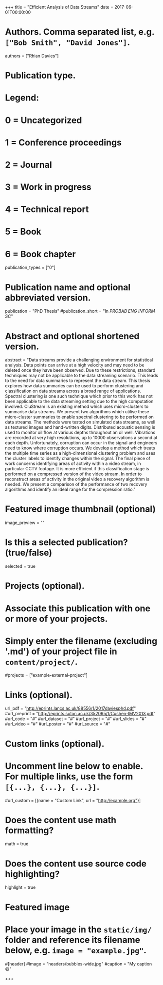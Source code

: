 +++
title = "Efficient Analysis of Data Streams"
date = 2017-06-01T00:00:00

# Authors. Comma separated list, e.g. `["Bob Smith", "David Jones"]`.
authors = ["Rhian Davies"]

# Publication type.
# Legend:
# 0 = Uncategorized
# 1 = Conference proceedings
# 2 = Journal
# 3 = Work in progress
# 4 = Technical report
# 5 = Book
# 6 = Book chapter
publication_types = ["0"]

# Publication name and optional abbreviated version.
publication = "PhD Thesis"
#publication_short = "In *PROBAB ENG INFORM SC*"

# Abstract and optional shortened version.
abstract = "Data streams provide a challenging environment for statistical analysis. Data points can arrive at a high velocity and may need to be deleted once they have been observed. Due to these restrictions, standard techniques may not be applicable to the data streaming scenario. This leads to the need for data summaries to represent the data stream. This thesis explores how data summaries can be used to perform clustering and classification on data streams across a broad range of applications. Spectral clustering is one such technique which prior to this work has not been applicable to the data streaming setting due to the high computation involved. CluStream is an existing method which uses micro-clusters to summarise data streams. We present two algorithms which utilise these micro-cluster summaries to enable spectral clustering to be performed on data streams. The methods were tested on simulated data streams, as well as textured images and hand-written digits. Distributed acoustic sensing is used to monitor oil flow at various depths throughout an oil well. Vibrations are recorded at very high resolutions, up to 10000 observations a second at each depth. Unfortunately, corruption can occur in the signal and engineers need to know where corruption occurs. We develop a method which treats the multiple time series as a high-dimensional clustering problem and uses the cluster labels to identify changes within the signal. The final piece of work concerns identifying areas of activity within a video stream, in particular CCTV footage. It is more efficient if this classification stage is performed on a compressed version of the video stream. In order to reconstruct areas of activity in the original video a recovery algorithm is needed. We present a comparison of the performance of two recovery algorithms and identify an ideal range for the compression ratio."
# Featured image thumbnail (optional)
image_preview = ""

# Is this a selected publication? (true/false)
selected = true

# Projects (optional).
#   Associate this publication with one or more of your projects.
#   Simply enter the filename (excluding '.md') of your project file in `content/project/`.
#projects = ["example-external-project"]

# Links (optional).
url_pdf = "http://eprints.lancs.ac.uk/88556/1/2017daviesphd.pdf"
#url_preprint = "http://eprints.soton.ac.uk/352095/1/Cushen-IMV2013.pdf"
#url_code = "#"
#url_dataset = "#"
#url_project = "#"
#url_slides = "#"
#url_video = "#"
#url_poster = "#"
#url_source = "#"

# Custom links (optional).
#   Uncomment line below to enable. For multiple links, use the form `[{...}, {...}, {...}]`.
#url_custom = [{name = "Custom Link", url = "http://example.org"}]

# Does the content use math formatting?
math = true

# Does the content use source code highlighting?
highlight = true

# Featured image
# Place your image in the `static/img/` folder and reference its filename below, e.g. `image = "example.jpg"`.
#[header]
#image = "headers/bubbles-wide.jpg"
#caption = "My caption :smile:"

+++
